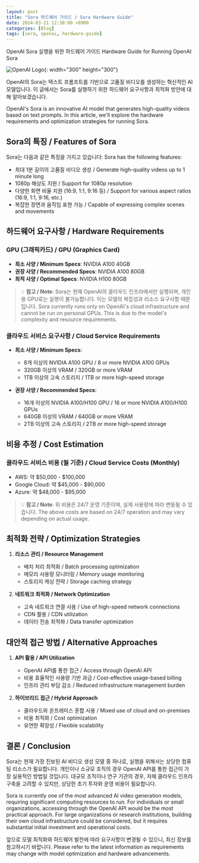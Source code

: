 ```yaml
---
layout: post
title: "Sora 하드웨어 가이드 / Sora Hardware Guide"
date: 2024-03-21 12:30:00 +0900
categories: [Blog]
tags: [sora, openai, hardware-guide]
---
```


OpenAI Sora 실행을 위한 하드웨어 가이드
Hardware Guide for Running OpenAI Sora

![OpenAI Logo](https://upload.wikimedia.org/wikipedia/commons/0/04/ChatGPT_logo.svg){: width="300" height="300"}

OpenAI의 Sora는 텍스트 프롬프트를 기반으로 고품질 비디오를 생성하는 혁신적인 AI 모델입니다. 이 글에서는 Sora를 실행하기 위한 하드웨어 요구사항과 최적화 방안에 대해 알아보겠습니다.

OpenAI's Sora is an innovative AI model that generates high-quality videos based on text prompts. In this article, we'll explore the hardware requirements and optimization strategies for running Sora.

## Sora의 특징 / Features of Sora

Sora는 다음과 같은 특징을 가지고 있습니다:
Sora has the following features:

- 최대 1분 길이의 고품질 비디오 생성 / Generate high-quality videos up to 1 minute long
- 1080p 해상도 지원 / Support for 1080p resolution
- 다양한 화면 비율 지원 (16:9, 1:1, 9:16 등) / Support for various aspect ratios (16:9, 1:1, 9:16, etc.)
- 복잡한 장면과 움직임 표현 가능 / Capable of expressing complex scenes and movements

## 하드웨어 요구사항 / Hardware Requirements

### GPU (그래픽카드) / GPU (Graphics Card)
- **최소 사양 / Minimum Specs**: NVIDIA A100 40GB
- **권장 사양 / Recommended Specs**: NVIDIA A100 80GB
- **최적 사양 / Optimal Specs**: NVIDIA H100 80GB

> 💡 **참고 / Note**: Sora는 현재 OpenAI의 클라우드 인프라에서만 실행되며, 개인용 GPU로는 실행이 불가능합니다. 이는 모델의 복잡성과 리소스 요구사항 때문입니다.
> Sora currently runs only on OpenAI's cloud infrastructure and cannot be run on personal GPUs. This is due to the model's complexity and resource requirements.

### 클라우드 서비스 요구사항 / Cloud Service Requirements
- **최소 사양 / Minimum Specs**: 
  - 8개 이상의 NVIDIA A100 GPU / 8 or more NVIDIA A100 GPUs
  - 320GB 이상의 VRAM / 320GB or more VRAM
  - 1TB 이상의 고속 스토리지 / 1TB or more high-speed storage

- **권장 사양 / Recommended Specs**:
  - 16개 이상의 NVIDIA A100/H100 GPU / 16 or more NVIDIA A100/H100 GPUs
  - 640GB 이상의 VRAM / 640GB or more VRAM
  - 2TB 이상의 고속 스토리지 / 2TB or more high-speed storage

## 비용 추정 / Cost Estimation

### 클라우드 서비스 비용 (월 기준) / Cloud Service Costs (Monthly)
- AWS: 약 $50,000 - $100,000
- Google Cloud: 약 $45,000 - $90,000
- Azure: 약 $48,000 - $95,000

> 💡 **참고 / Note**: 위 비용은 24/7 운영 기준이며, 실제 사용량에 따라 변동될 수 있습니다.
> The above costs are based on 24/7 operation and may vary depending on actual usage.

## 최적화 전략 / Optimization Strategies

1. **리소스 관리 / Resource Management**
   - 배치 처리 최적화 / Batch processing optimization
   - 메모리 사용량 모니터링 / Memory usage monitoring
   - 스토리지 캐싱 전략 / Storage caching strategy

2. **네트워크 최적화 / Network Optimization**
   - 고속 네트워크 연결 사용 / Use of high-speed network connections
   - CDN 활용 / CDN utilization
   - 데이터 전송 최적화 / Data transfer optimization

## 대안적 접근 방법 / Alternative Approaches

1. **API 활용 / API Utilization**
   - OpenAI API를 통한 접근 / Access through OpenAI API
   - 비용 효율적인 사용량 기반 과금 / Cost-effective usage-based billing
   - 인프라 관리 부담 감소 / Reduced infrastructure management burden

2. **하이브리드 접근 / Hybrid Approach**
   - 클라우드와 온프레미스 혼합 사용 / Mixed use of cloud and on-premises
   - 비용 최적화 / Cost optimization
   - 유연한 확장성 / Flexible scalability

## 결론 / Conclusion

Sora는 현재 가장 진보된 AI 비디오 생성 모델 중 하나로, 실행을 위해서는 상당한 컴퓨팅 리소스가 필요합니다. 개인이나 소규모 조직의 경우 OpenAI API를 통한 접근이 가장 실용적인 방법일 것입니다. 대규모 조직이나 연구 기관의 경우, 자체 클라우드 인프라 구축을 고려할 수 있지만, 상당한 초기 투자와 운영 비용이 필요합니다.

Sora is currently one of the most advanced AI video generation models, requiring significant computing resources to run. For individuals or small organizations, accessing through the OpenAI API would be the most practical approach. For large organizations or research institutions, building their own cloud infrastructure could be considered, but it requires substantial initial investment and operational costs.

앞으로 모델 최적화와 하드웨어 발전에 따라 요구사항이 변경될 수 있으니, 최신 정보를 참고하시기 바랍니다.
Please refer to the latest information as requirements may change with model optimization and hardware advancements. 